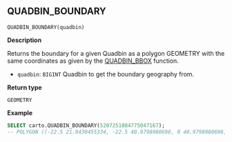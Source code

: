## QUADBIN_BOUNDARY

```sql:signature
QUADBIN_BOUNDARY(quadbin)
```

**Description**

Returns the boundary for a given Quadbin as a polygon GEOMETRY with the same coordinates as given by the [QUADBIN_BBOX](quadbin#quadbin_bbox) function.

* `quadbin`: `BIGINT` Quadbin to get the boundary geography from.

**Return type**

`GEOMETRY`

**Example**

```sql
SELECT carto.QUADBIN_BOUNDARY(5207251884775047167);
-- POLYGON ((-22.5 21.9430455334, -22.5 40.9798980696, 0 40.9798980696, 0 21.9430455334, -22.5 21.9430455334))
```
